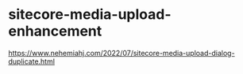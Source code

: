# sitecore-media-upload-enhancement
 
https://www.nehemiahj.com/2022/07/sitecore-media-upload-dialog-duplicate.html